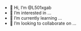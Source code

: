 - 👋 Hi, I’m @L501xgab
- 👀 I’m interested in ...
- 🌱 I’m currently learning ...
- 💞️ I’m looking to collaborate on ...

<!---
L501xgab/L501xgab is a ✨ special ✨ repository because its `README.md` (this file) appears on your GitHub profile.
You can click the Preview link to take a look at your changes.
--->

